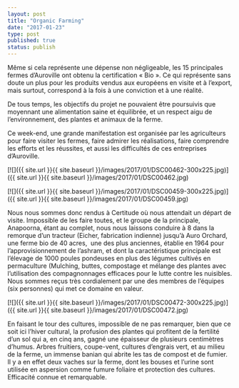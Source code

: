 ```yaml
---
layout: post
title: "Organic Farming"
date: "2017-01-23"
type: post
published: true
status: publish
---
```


Même si cela représente une dépense non négligeable, les 15 principales fermes d’Auroville ont obtenu la certification « Bio ». Ce qui représente sans doute un plus pour les produits vendus aux européens en visite et à l’export, mais surtout, correspond à la fois à une conviction et à une réalité.

De tous temps, les objectifs du projet ne pouvaient être poursuivis que moyennant une alimentation saine et équilibrée, et un respect aigu de l’environnement, des plantes et animaux de la ferme.

Ce week-end, une grande manifestation est organisée par les agriculteurs pour faire visiter les fermes, faire admirer les réalisations, faire comprendre les efforts et les réussites, et aussi les difficultés de ces entreprises d’Auroville.

[![]({{ site.url }}{{ site.baseurl }}/images/2017/01/DSC00462-300x225.jpg)]({{ site.url }}{{ site.baseurl }}/images/2017/01/DSC00462.jpg)

[![]({{ site.url }}{{ site.baseurl }}/images/2017/01/DSC00459-300x225.jpg)]({{ site.url }}{{ site.baseurl }}/images/2017/01/DSC00459.jpg)

Nous nous sommes donc rendus à Certitude où nous attendait un départ de visite. Impossible de les faire toutes, et le groupe de la principale, Anapoorna, étant au complet, nous nous laissons conduire à 8 dans la remorque d’un tracteur (Eicher, fabrication indienne) jusqu’à Auro Orchard, une ferme bio de 40 acres,  une des plus anciennes, établie en 1964 pour l’approvisionnement de l’ashram, et dont la caractéristique principale est l’élevage de 1000 poules pondeuses en plus des légumes cultivés en permaculture (Mulching, buttes, compostage et mélange des plantes avec l’utilisation des compagnonnages efficaces pour le lutte contre les nuisibles. Nous sommes reçus très cordialement par une des membres de l’équipes (six personnes) qui met ce domaine en valeur.

[![]({{ site.url }}{{ site.baseurl }}/images/2017/01/DSC00472-300x225.jpg)]({{ site.url }}{{ site.baseurl }}/images/2017/01/DSC00472.jpg)

En faisant le tour des cultures, impossible de ne pas remarquer, bien que ce soit ici l’hiver cultural, la profusion des plantes qui profitent de la fertilité d’un sol qui a, en cinq ans, gagné une épaisseur de plusieurs centimètres d’humus. Arbres fruitiers, coupe-vent, cultures d’engrais vert, et au milieu de la ferme, un immense banian qui abrite les tas de compost et de fumier. Il y a en effet deux vaches sur la ferme, dont les bouses et l’urine sont utilisée en aspersion comme fumure foliaire et protection des cultures. Efficacité connue et remarquable.
